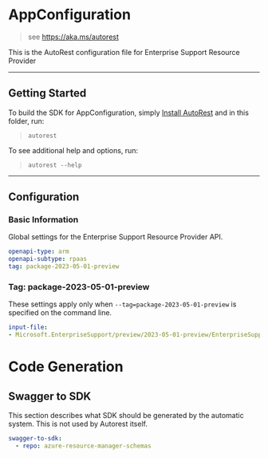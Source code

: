 # AppConfiguration

> see https://aka.ms/autorest

This is the AutoRest configuration file for Enterprise Support Resource Provider

---

## Getting Started

To build the SDK for AppConfiguration, simply [Install AutoRest](https://aka.ms/autorest/install) and in this folder, run:

> `autorest`

To see additional help and options, run:

> `autorest --help`

---

## Configuration

### Basic Information

Global settings for the Enterprise Support Resource Provider API.

``` yaml
openapi-type: arm
openapi-subtype: rpaas
tag: package-2023-05-01-preview
```

### Tag: package-2023-05-01-preview

These settings apply only when `--tag=package-2023-05-01-preview` is specified on the command line.

``` yaml $(tag) == 'package-2023-05-01-preview'
input-file:
- Microsoft.EnterpriseSupport/preview/2023-05-01-preview/EnterpriseSupport.json
```

# Code Generation

## Swagger to SDK

This section describes what SDK should be generated by the automatic system.
This is not used by Autorest itself.

``` yaml $(swagger-to-sdk)
swagger-to-sdk:
  - repo: azure-resource-manager-schemas
```